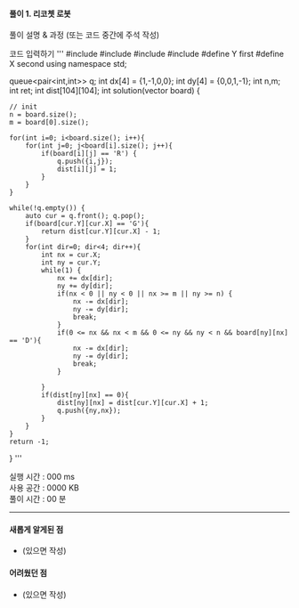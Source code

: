 #### 풀이 1. 리코쳇 로봇

풀이 설명 & 과정 (또는 코드 중간에 주석 작성)


코드 입력하기
'''
#include <string>
#include <vector>
#include <queue>
#include <algorithm>
#define Y first
#define X second
using namespace std;

queue<pair<int,int>> q;
int dx[4] = {1,-1,0,0};
int dy[4] = {0,0,1,-1};
int n,m;
int ret;
int dist[104][104];
int solution(vector<string> board) {
    
    // init
    n = board.size();
    m = board[0].size();
    
    for(int i=0; i<board.size(); i++){
        for(int j=0; j<board[i].size(); j++){
            if(board[i][j] == 'R') {
                q.push({i,j});
                dist[i][j] = 1;
            }
        }
    }
    
    while(!q.empty()) {
        auto cur = q.front(); q.pop();
        if(board[cur.Y][cur.X] == 'G'){
            return dist[cur.Y][cur.X] - 1;
        }
        for(int dir=0; dir<4; dir++){
            int nx = cur.X;
            int ny = cur.Y;
            while(1) {
                nx += dx[dir];
                ny += dy[dir];
                if(nx < 0 || ny < 0 || nx >= m || ny >= n) {
                    nx -= dx[dir];
                    ny -= dy[dir];
                    break;
                }
                if(0 <= nx && nx < m && 0 <= ny && ny < n && board[ny][nx] == 'D'){
                    nx -= dx[dir];
                    ny -= dy[dir];
                    break;
                }
                
            }
            if(dist[ny][nx] == 0){
                dist[ny][nx] = dist[cur.Y][cur.X] + 1;
                q.push({ny,nx});
            }
        }
    }
    return -1;
}
'''

실행 시간 : 000 ms    
사용 공간 : 0000 KB  
풀이 시간 : 00 분  

--- 

#### 새롭게 알게된 점
  + (있으면 작성)

#### 어려웠던 점
  + (있으면 작성)
